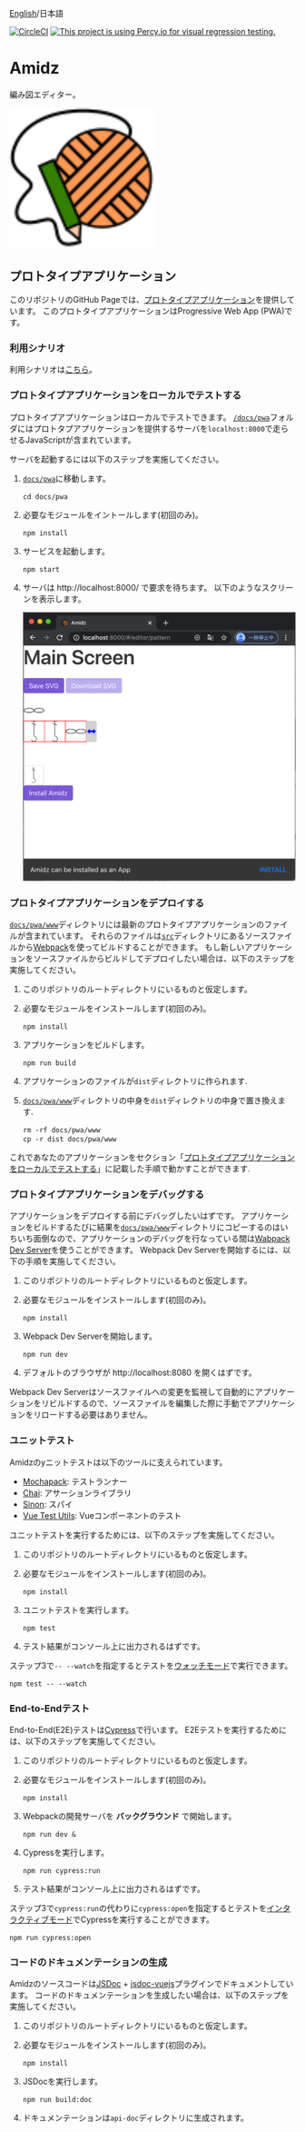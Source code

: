 [English](README.md)/日本語

[![CircleCI](https://circleci.com/gh/kikuomax/amidz.svg?style=svg)](https://circleci.com/gh/kikuomax/amidz)
[![This project is using Percy.io for visual regression testing.](https://percy.io/static/images/percy-badge.svg)](https://percy.io/Kikuo-Emoto/amidz)

# Amidz

編み図エディター。

<img src="imgs/logo.svg" width="256"></img>

## プロトタイプアプリケーション

このリポジトリのGitHub Pageでは、[プロトタイプアプリケーション](https://kikuomax.github.io/amidz/)を提供しています。
このプロトタイプアプリケーションはProgressive Web App (PWA)です。

### 利用シナリオ

利用シナリオは[こちら](scenarios_ja.md)。

### プロトタイプアプリケーションをローカルでテストする

プロトタイプアプリケーションはローカルでテストできます。
[`/docs/pwa`](/docs/pwa)フォルダにはプロトタプアプリケーションを提供するサーバを`localhost:8000`で走らせるJavaScriptが含まれています。

サーバを起動するには以下のステップを実施してください。

1. [`docs/pwa`](/docs/pwa)に移動します。

    ```
    cd docs/pwa
    ```

2. 必要なモジュールをイントールします(初回のみ)。

    ```
    npm install
    ```

3. サービスを起動します。

    ```
    npm start
    ```

4. サーバは http://localhost:8000/ で要求を待ちます。
   以下のようなスクリーンを表示します。

   ![Sample Screen](imgs/sample-screen.png)

### プロトタイプアプリケーションをデプロイする

[`docs/pwa/www`](/docs/pwa/www)ディレクトリには最新のプロトタイプアプリケーションのファイルが含まれています。
それらのファイルは[`src`](/src)ディレクトリにあるソースファイルから[Webpack](https://webpack.js.org)を使ってビルドすることができます。
もし新しいアプリケーションをソースファイルからビルドしてデプロイしたい場合は、以下のステップを実施してください。

1. このリポジトリのルートディレクトリにいるものと仮定します。

2. 必要なモジュールをインストールします(初回のみ)。

    ```
    npm install
    ```

3. アプリケーションをビルドします。

    ```
    npm run build
    ```

4. アプリケーションのファイルが`dist`ディレクトリに作られます.

5. [`docs/pwa/www`](/docs/pwa/www)ディレクトリの中身を`dist`ディレクトリの中身で置き換えます.

    ```
    rm -rf docs/pwa/www
    cp -r dist docs/pwa/www
    ```

これであなたのアプリケーションをセクション「[プロトタイプアプリケーションをローカルでテストする](#プロトタイプアプリケーションをローカルでテストする)」に記載した手順で動かすことができます.

### プロトタイプアプリケーションをデバッグする

アプリケーションをデプロイする前にデバッグしたいはずです。
アプリケーションをビルドするたびに結果を[`docs/pwa/www`](/docs/pwa/www)ディレクトリにコピーするのはいちいち面倒なので、アプリケーションのデバッグを行なっている間は[Wabpack Dev Server](https://webpack.js.org/configuration/dev-server/)を使うことができます。
Webpack Dev Serverを開始するには、以下の手順を実施してください。

1. このリポジトリのルートディレクトリにいるものと仮定します。

2. 必要なモジュールをインストールします(初回のみ)。

    ```
    npm install
    ```

3. Webpack Dev Serverを開始します。

    ```
    npm run dev
    ```

4. デフォルトのブラウザが http://localhost:8080 を開くはずです。

Webpack Dev Serverはソースファイルへの変更を監視して自動的にアプリケーションをリビルドするので、ソースファイルを編集した際に手動でアプリケーションをリロードする必要はありません。

### ユニットテスト

Amidzのyニットテストは以下のツールに支えられています。
- [Mochapack](https://github.com/sysgears/mochapack): テストランナー
- [Chai](https://www.chaijs.com): アサーションライブラリ
- [Sinon](https://sinonjs.org): スパイ
- [Vue Test Utils](https://vue-test-utils.vuejs.org): Vueコンポーネントのテスト

ユニットテストを実行するためには、以下のステップを実施してください。

1. このリポジトリのルートディレクトリにいるものと仮定します。

2. 必要なモジュールをインストールします(初回のみ)。

    ```
    npm install
    ```

3. ユニットテストを実行します。

    ```
    npm test
    ```

4. テスト結果がコンソール上に出力されるはずです。

ステップ3で`-- --watch`を指定するとテストを[ウォッチモード](https://github.com/sysgears/mochapack#watch-mode---watch)で実行できます。

```
npm test -- --watch
```

### End-to-Endテスト

End-to-End(E2E)テストは[Cypress](https://www.cypress.io)で行います。
E2Eテストを実行するためには、以下のステップを実施してください。

1. このリポジトリのルートディレクトリにいるものと仮定します。

2. 必要なモジュールをインストールします(初回のみ)。

    ```
    npm install
    ```

3. Webpackの開発サーバを **バックグラウンド** で開始します。

    ```
    npm run dev &
    ```

4. Cypressを実行します。

    ```
    npm run cypress:run
    ```

5. テスト結果がコンソール上に出力されるはずです。

ステップ3で`cypress:run`の代わりに`cypress:open`を指定するとテストを[インタラクティブモード](https://docs.cypress.io/guides/guides/command-line.html#cypress-open)でCypressを実行することができます。

```
npm run cypress:open
```

### コードのドキュメンテーションの生成

Amidzのソースコードは[JSDoc](https://github.com/jsdoc/jsdoc) + [jsdoc-vuejs](https://github.com/Kocal/jsdoc-vuejs)プラグインでドキュメントしています。
コードのドキュメンテーションを生成したい場合は、以下のステップを実施してください。

1. このリポジトリのルートディレクトリにいるものと仮定します。

2. 必要なモジュールをインストールします(初回のみ)。

    ```
    npm install
    ```

3. JSDocを実行します。

    ```
    npm run build:doc
    ```

4. ドキュメンテーションは`api-doc`ディレクトリに生成されます。
